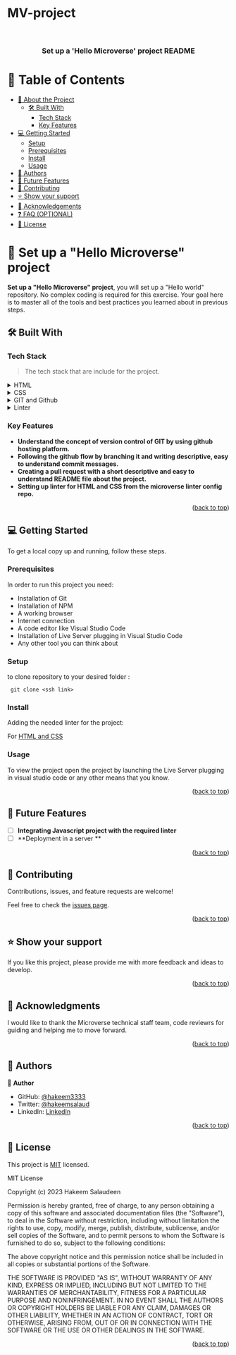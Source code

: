 # MV-project
<a name="readme-top"></a>


<div align="center">
  
  <br/>

  <h3><b>Set up a 'Hello Microverse' project README </b></h3>

</div>

<!-- TABLE OF CONTENTS -->

# 📗 Table of Contents

- [📖 About the Project](#about-project)
  - [🛠 Built With](#built-with)
    - [Tech Stack](#tech-stack)
    - [Key Features](#key-features)
- [💻 Getting Started](#getting-started)
  - [Setup](#setup)
  - [Prerequisites](#prerequisites)
  - [Install](#install)
  - [Usage](#usage)
- [👥 Authors](#authors)
-  [🔭 Future Features](#future-features)
- [🤝 Contributing](#contributing)
- [⭐️ Show your support](#support)
- [🙏 Acknowledgements](#acknowledgements)
- [❓ FAQ (OPTIONAL)](#faq)
- [📝 License](#license)

<!-- PROJECT DESCRIPTION -->

# 📖 Set up a "Hello Microverse" project <a name="about-project"></a>

> 
**Set up a "Hello Microverse" project**, you will set up a "Hello world" repository. No complex coding is required for this exercise. Your goal here is to master all of the tools and best practices you learned about in previous steps.


## 🛠 Built With <a name="built-with"></a>

### Tech Stack <a name="tech-stack"></a>

> The tech stack that are include for the project.

<details>
  <summary>HTML</summary>
  <ul>
    <li><a href="https://reactjs.org/">React.js</a></li>
  </ul>
</details>

<details>
  <summary>CSS</summary>
  <ul>
    <li><a href="https://expressjs.com/">Express.js</a></li>
  </ul>
</details>

<details>
<summary>GIT and Github</summary>
  <ul>
    <li><a href="https://www.postgresql.org/">PostgreSQL</a></li>
  </ul>
</details>

<details>
<summary>Linter</summary>
  <ul>
    <li><a href="https://www.postgresql.org/">PostgreSQL</a></li>
  </ul>
</details>

<!-- Features -->

### Key Features <a name="key-features"></a>

- **Understand the concept of version control of GIT by using github hosting platform.**
- **Following the github flow by branching it and writing descriptive, easy to understand commit messages.**
- **Creating a pull request with a short descriptive and easy to understand README file about the project.**
- **Setting up linter for HTML and CSS from the microverse linter config repo.**


<p align="right">(<a href="#readme-top">back to top</a>)</p>

<!-- GETTING STARTED -->

## 💻 Getting Started <a name="getting-started"></a>

To get a local copy up and running, follow these steps.

### Prerequisites

In order to run this project you need:
 - Installation of Git
 - Installation of NPM
 - A working browser
 - Internet connection
 - A code editor like Visual Studio Code
 - Installation of Live Server plugging in Visual Studio Code
 - Any other tool you can think about
 

<!--
Example command:

```sh
 gem install rails
```
 -->

### Setup
to clone repository to your desired folder :
 ```open the terminal
  git clone <ssh link>
 ```
 

### Install

Adding the needed linter for the project:

 For [HTML and CSS](https://github.com/microverseinc/linters-config/blob/master/html-css)


<!--
Example command:

```sh
  cd my-project
  gem install
```
--->

### Usage

To view the project open the project by launching the Live Server plugging in visual studio code or any other means that you know.


<p align="right">(<a href="#readme-top">back to top</a>)</p>

## 🔭 Future Features <a name="future-features"></a>

> 

- [ ] **Integrating Javascript project with the required linter**
- [ ] **Deployment in a server **

<p align="right">(<a href="#readme-top">back to top</a>)</p>

<!-- CONTRIBUTING -->

## 🤝 Contributing <a name="contributing"></a>

Contributions, issues, and feature requests are welcome!

Feel free to check the [issues page](../../issues/).

<p align="right">(<a href="#readme-top">back to top</a>)</p>

<!-- SUPPORT -->

## ⭐️ Show your support <a name="support"></a>

> 
If you like this project, please provide me with more feedback and ideas to develop.

<p align="right">(<a href="#readme-top">back to top</a>)</p>

<!-- ACKNOWLEDGEMENTS -->

## 🙏 Acknowledgments <a name="acknowledgements"></a>



I would like to thank the Microverse technical staff team, code reviewrs for guiding and helping me to move forward.

<p align="right">(<a href="#readme-top">back to top</a>)</p>


<!-- AUTHORS -->

## 👥 Authors <a name="authors"></a>


👤 **Author**

- GitHub: [@hakeem3333](https://github.com/hakeem3333)
- Twitter: [@hakeemsalaud](https://twitter.com/hakeemsalaud)
- LinkedIn: [LinkedIn](https://linkedin.com/in/hakeemsalud)


<p align="right">(<a href="#readme-top">back to top</a>)</p>

<!-- LICENSE -->

## 📝 License <a name="Hakeem"></a>

This project is [MIT](./LICENSE) licensed.

MIT License

Copyright (c) 2023 Hakeem Salaudeen

Permission is hereby granted, free of charge, to any person obtaining a copy
of this software and associated documentation files (the "Software"), to deal
in the Software without restriction, including without limitation the rights
to use, copy, modify, merge, publish, distribute, sublicense, and/or sell
copies of the Software, and to permit persons to whom the Software is
furnished to do so, subject to the following conditions:

The above copyright notice and this permission notice shall be included in all
copies or substantial portions of the Software.

THE SOFTWARE IS PROVIDED "AS IS", WITHOUT WARRANTY OF ANY KIND, EXPRESS OR
IMPLIED, INCLUDING BUT NOT LIMITED TO THE WARRANTIES OF MERCHANTABILITY,
FITNESS FOR A PARTICULAR PURPOSE AND NONINFRINGEMENT. IN NO EVENT SHALL THE
AUTHORS OR COPYRIGHT HOLDERS BE LIABLE FOR ANY CLAIM, DAMAGES OR OTHER
LIABILITY, WHETHER IN AN ACTION OF CONTRACT, TORT OR OTHERWISE, ARISING FROM,
OUT OF OR IN CONNECTION WITH THE SOFTWARE OR THE USE OR OTHER DEALINGS IN THE
SOFTWARE.

<p align="right">(<a href="#readme-top">back to top</a>)</p>
